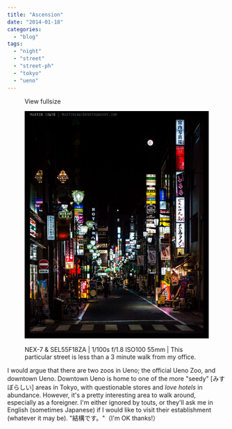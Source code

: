 ```yaml
---
title: "Ascension"
date: "2014-01-18"
categories: 
  - "blog"
tags: 
  - "night"
  - "street"
  - "street-ph"
  - "tokyo"
  - "ueno"
---
```


<figure>

View fullsize

![NEX-7 &amp; SEL55F18ZA | 1/100s f/1.8 ISO100 55mm&nbsp;|&nbsp;This particular street is less than a 3 minute walk from my office.](/assets/images/b0652-20140116-dsc08745.jpg)

<figcaption>



NEX-7 & SEL55F18ZA | 1/100s f/1.8 ISO100 55mm | This particular street is less than a 3 minute walk from my office.





</figcaption>



</figure>

I would argue that there are two zoos in Ueno; the official Ueno Zoo, and downtown Ueno. Downtown Ueno is home to one of the more "seedy" \[みすぼらしい\] areas in Tokyo, with questionable stores and _love hotels_ in abundance. However, it's a pretty interesting area to walk around, especially as a foreigner. I'm either ignored by touts, or they'll ask me in English (sometimes Japanese) if I would like to visit their establishment (whatever it may be). "結構です。"（I'm OK thanks!）
